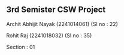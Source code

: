 ## 3rd Semister CSW Project


Archit Abhijit Nayak (2241014061) (Sl no : 22)

Rohit Raj (2241018032) (Sl no : 35)

Section : 01
